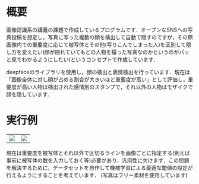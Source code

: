 # 概要
画像認識系の講義の課題で作成しているプログラムです．オープンなSNSへの写真投稿を想定し，写真に写った複数の顔を検出して自動で隠すのですが，その際画像内での重要度に応じて被写体とその他(写りこんでしまった人)を区別して隠し方を変えたい(顔が隠れていてもどの人物を撮った写真なのかというのがパッと見でわかるようにしたい)というコンセプトで作成しています．

deepfaceのライブラリを使用し，顔の検出と表情検出を行っています．現在は「画像全体に対し顔が占める割合が大きいほど重要度が高い」として評価し，重要度が高い人物は検出された感情別のスタンプで，それ以外の人物はモザイクで顔を隠しています．

# 実行例

<table>
  <tr>
    <td><img src="https://github.com/fm-ngjh/hide_face/assets/135797163/b671be5d-ebcc-4583-b1c5-4e4343af5312"></td>
    <td><img src="https://github.com/fm-ngjh/hide_face/assets/135797163/48f0c17e-7d5b-4038-a53f-0d7df5e4b45b"></td>
  </tr>
</table> 

現在は重要度を被写体とそれ以外で区切るラインを画像ごとに指定する(例えば事前に被写体の数を入力しておく等)必要があり，汎用性に欠けます．この問題を解決するために，データセットを自作して機械学習による最適な閾値の設定が行えるようにすることを考えています．
(写真はフリー素材を使用しています)

